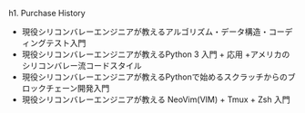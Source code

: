 h1. Purchase History

* 現役シリコンバレーエンジニアが教えるアルゴリズム・データ構造・コーディングテスト入門
* 現役シリコンバレーエンジニアが教えるPython 3 入門 + 応用 +アメリカのシリコンバレー流コードスタイル
* 現役シリコンバレーエンジニアが教えるPythonで始めるスクラッチからのブロックチェーン開発入門
* 現役シリコンバレーエンジニアが教える NeoVim(VIM) + Tmux + Zsh 入門
